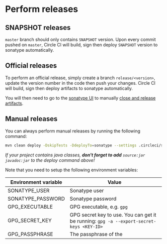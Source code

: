 # Perform releases

## SNAPSHOT releases

`master` branch should only contains `SNAPSHOT` version. Upon every commit pushed on `master`, Circle CI will build, sign
then deploy `SNAPSHOT` version to sonatype automatically.

## Official releases

To perform an official release, simply create a branch `release/<version>`, update the version number in the code then push
your changes. Circle CI will build, sign then deploy artifacts to sonatype automatically.

You will then need to go to the [sonatype UI](https://oss.sonatype.org/#stagingRepositories) to manually
[close and release artifacts](http://central.sonatype.org/pages/releasing-the-deployment.html).

## Manual releases

You can always perform manual releases by running the following command:

```bash
mvn clean deploy -DskipTests -DdeployTo=sonatype --settings .circleci/settings.xml
```

*If your project contains java classes, **don't forget to add** `source:jar javadoc:jar` to the deploy command above!*

Note that you need to setup the following environment variables:


| Environment variable | Value                                                                                    |
| -------------------- | ---------------------------------------------------------------------------------------- |
| SONATYPE_USER        | Sonatype user                                                                            |
| SONATYPE_PASSWORD    | Sonatype password                                                                        |
| GPG_EXECUTABLE       | GPG executable, e.g. `gpg`                                                               |
| GPG_SECRET_KEY       | GPG secret key to use. You can get it be running: `gpg -a --export-secret-keys <KEY-ID>` |
| GPG_PASSPHRASE       | The passphrase of the <KEY-ID>                                                           |
